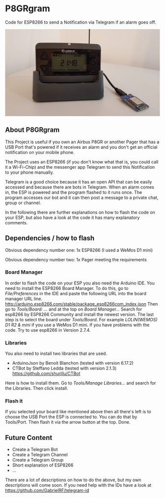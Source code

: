 # P8GRgram
Code for ESP8266 to send a Notification via Telegram if an alarm goes off.

![](images/main_image.jpg)

## About P8GRgram

This Project is useful if you own an Airbus P8GR or another Pager that has a USB Port that's powered if it receives an alarm and you don't get an official notification on your mobile phone.

The Project uses an ESP8266 (if you don't know what that is, you could call it a Wi-Fi-Chip) and the messenger app Telegram to send this Notification to your phone manually.

Telegram is a good choice because it has an open API that can be easily accessed and because there are bots in Telegram. When an alarm comes in, the ESP is powered and the program flashed to it runs once. The program accesses our bot and it can then post a message to a private chat, group or channel.

In the following there are further explanations on how to flash the code on your ESP, but also have a look at the code it has many explanatory comments.

## Dependencies / how to flash
Obvious dependency number one: 1x ESP8266 (I used a WeMos D1 mini)

Obvious dependency number two: 1x Pager meeting the requirements

### Board Manager
In order to flash the code on your ESP you also need the Arduino IDE. You need to install the ESP8266 Board Manager. To do this, go to *File/Preferences* in the IDE and paste the following URL into the board manager URL line. http://arduino.esp8266.com/stable/package_esp8266com_index.json Then go to *Tools/Board: ...* and at the top on *Board Manager...* Search for esp8266 by ESP8266 Community and install the newest version.  The last step is to select the board under *Tools/Board*. For example *LOLIN(WEMOS) D1 R2 & mini* if you use a WeMos D1 mini. If you have problems with the code. Try to use esp8266 in Version 2.7.4.

### Libraries
You also need to install two libraries that are used.
- ArduinoJson by Benoit Blanchon (tested with version 6.17.2)
- CTBot by Steffano Ledda (tested with version 2.1.3) https://github.com/shurillu/CTBot

Here is how to install them. Go to *Tools/Manage Libraries...* and search for the Libraries. Then click install.

### Flash it
If you selected your board like mentioned above then all there's left is to choose the USB Port the ESP is connected to. You can do that by Tools/Port. Then flash it via the arrow button at the top. Done.


## Future Content
- Create a Telegram Bot
- Create a Telegram Channel
- Create a Telegram Group
- Short explanation of ESP8266
- ...

There are a lot of descriptions on how to do the above, but my own descriptions will come soon. If you need help with the IDs have a look at https://github.com/GabrielRF/telegram-id
